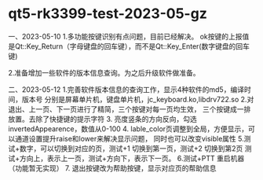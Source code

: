 # qt5-rk3399-test-2023-05-gz

一、2023-05-10
1.多功能按键识别有点问题，目前已经解决。
  ok按键的上报值是Qt::Key_Return（字母键盘的回车键），而不是Qt::Key_Enter(数字键盘的回车键)

2.准备增加一些软件的版本信息查询。为之后升级软件做准备。



二、2023-05-12
1.完善软件版本信息的查询工作，显示4种软件的md5，编译时间，版本号
   分别是屏幕单片机，键盘单片机，jc_keyboard.ko,libdrv722.so
2.对退出、上一页、下一页进行了精简，三个按键对每一页均生效，
   三个按键成一排放置。去除了快捷键的提示字符
3. 亮度竖条的方向反向，勾选invertedAppearence，数值从0-100
4. lable_color页调整到全局，方便显示，可以通道设置提升raise和lower来解决显示问题，
   同时也可以改变visible属性
5.测试+数字，可以切换到对应的页，测试+1 切换到第一页，测试+2 切换到第2页
  测试+方向上，表示上一页，测试+方向下，表示下一页。
6.测试+PTT 重启机器（功能暂无实现）
7. 退出按键改为帮助按键，显示对应页的帮助信息 


